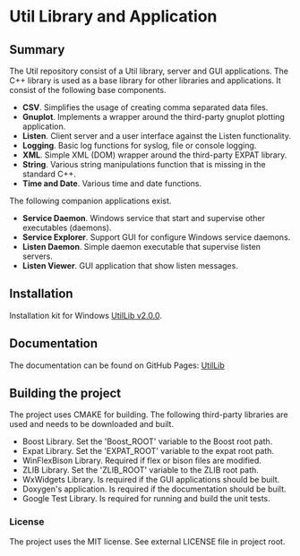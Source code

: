 # Util Library and Application

## Summary

The Util repository consist of a Util library, server and GUI applications. The C++ library is used as a base library
for other libraries and applications. It consist of the following base components.

- **CSV**. Simplifies the usage of creating comma separated data files.
- **Gnuplot**. Implements a wrapper around the third-party gnuplot plotting application.
- **Listen**. Client server and a user interface against the Listen functionality.
- **Logging**. Basic log functions for syslog, file or console logging.
- **XML**. Simple XML (DOM) wrapper around the third-party EXPAT library.
- **String**. Various string manipulations function that is missing in the standard C++.
- **Time and Date**. Various time and date functions.

The following companion applications exist.

- **Service Daemon**. Windows service that start and supervise other executables (daemons).
- **Service Explorer**. Support GUI for configure Windows service daemons.
- **Listen Daemon**. Simple daemon executable that supervise listen servers.
- **Listen Viewer**. GUI application that show listen messages.

## Installation

Installation kit for Windows [UtilLib v2.0.0](https://github.com/ihedvall/utillib/releases/download/v2.0.0/utillib.exe).

## Documentation

The documentation can be found on GitHub Pages: [UtilLib](https://ihedvall.github.io/utillib)

## Building the project

The project uses CMAKE for building. The following third-party libraries are used and
needs to be downloaded and built.

- Boost Library. Set the 'Boost_ROOT' variable to the Boost root path.
- Expat Library. Set the 'EXPAT_ROOT' variable to the expat root path.
- WinFlexBison Library. Required if flex or bison files are modified.
- ZLIB Library. Set the 'ZLIB_ROOT' variable to the ZLIB root path.
- WxWidgets Library. Is required if the GUI applications should be built.
- Doxygen's application. Is required if the documentation should be built.
- Google Test Library. Is required for running and build the unit tests.

### License

The project uses the MIT license. See external LICENSE file in project root.

